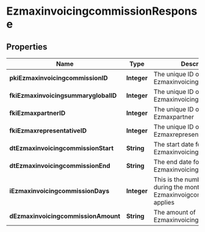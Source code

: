 

# EzmaxinvoicingcommissionResponse

## Properties

Name | Type | Description | Notes
------------ | ------------- | ------------- | -------------
**pkiEzmaxinvoicingcommissionID** | **Integer** | The unique ID of the Ezmaxinvoicingcommission |  [optional]
**fkiEzmaxinvoicingsummaryglobalID** | **Integer** | The unique ID of the Ezmaxinvoicingsummaryglobal |  [optional]
**fkiEzmaxpartnerID** | **Integer** | The unique ID of the Ezmaxpartner |  [optional]
**fkiEzmaxrepresentativeID** | **Integer** | The unique ID of the Ezmaxrepresentative |  [optional]
**dtEzmaxinvoicingcommissionStart** | **String** | The start date for the Ezmaxinvoicingcommission | 
**dtEzmaxinvoicingcommissionEnd** | **String** | The end date for the Ezmaxinvoicingcommission | 
**iEzmaxinvoicingcommissionDays** | **Integer** | This is the number of days during the month on which the Ezmaxinvoigcommission applies | 
**dEzmaxinvoicingcommissionAmount** | **String** | The amount of Ezmaxinvoicingcommission | 





